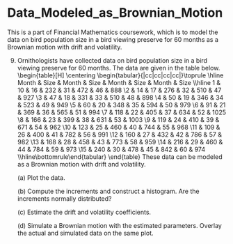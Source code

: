 # Data_Modeled_as_Brownian_Motion
This is a part of Financial Mathematics coursework, which is to model the data on bird population size in a bird viewing preserve for $60$ months as a Brownian motion with drift and volatility.

9. Ornithologists have collected data on bird population size in a bird viewing preserve for $60$ months. The data are given in the table below.
	\begin{table}[H]
		\centering
		\begin{tabular}{|cc|cc|cc|cc|}\toprule \hline Month & Size & Month & Size & Month & Size & Month & Size \\\hline 1 & 10 & 16 & 232 & 31 & 472 & 46 & 888 \\2 & 14 & 17 & 276 & 32 & 510 & 47 & 927 \\3 & 47 & 18 & 331 & 33 & 510 & 48 & 898 \\4 & 50 & 19 & 346 & 34 & 523 & 49 & 949 \\5 & 60 & 20 & 348 & 35 & 594 & 50 & 979 \\6 & 91 & 21 & 369 & 36 & 565 & 51 & 994 \\7 & 118 & 22 & 405 & 37 & 634 & 52 & 1025 \\8 & 166 & 23 & 399 & 38 & 631 & 53 & 1003 \\9 & 119 & 24 & 410 & 39 & 671 & 54 & 962 \\10 & 123 & 25 & 460 & 40 & 744 & 55 & 968 \\11 & 109 & 26 & 400 & 41 & 782 & 56 & 991 \\12 & 160 & 27 & 432 & 42 & 786 & 57 & 982 \\13 & 168 & 28 & 458 & 43 & 773 & 58 & 959 \\14 & 216 & 29 & 460 & 44 & 784 & 59 & 973 \\15 & 240 & 30 & 478 & 45 & 842 & 60 & 974 \\\hline\bottomrule\end{tabular}
	\end{table}
	These data can be modeled as a Brownian motion with drift and volatility.
	
	(a) Plot the data.
	
	(b) Compute the increments and construct a histogram. Are the increments normally distributed?
	
	(c) Estimate the drift and volatility coefficients.
	
	(d) Simulate a Brownian motion with the estimated parameters. Overlay the actual and simulated data on the same plot.

